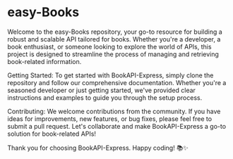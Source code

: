 # easy-Books
Welcome to the easy-Books repository, your go-to resource for building a robust and scalable API tailored for books. Whether you're a developer, a book enthusiast, or someone looking to explore the world of APIs, this project is designed to streamline the process of managing and retrieving book-related information.

Getting Started:
To get started with BookAPI-Express, simply clone the repository and follow our comprehensive documentation. Whether you're a seasoned developer or just getting started, we've provided clear instructions and examples to guide you through the setup process.

Contributing:
We welcome contributions from the community. If you have ideas for improvements, new features, or bug fixes, please feel free to submit a pull request. Let's collaborate and make BookAPI-Express a go-to solution for book-related APIs!

Thank you for choosing BookAPI-Express. Happy coding! 📚✨
